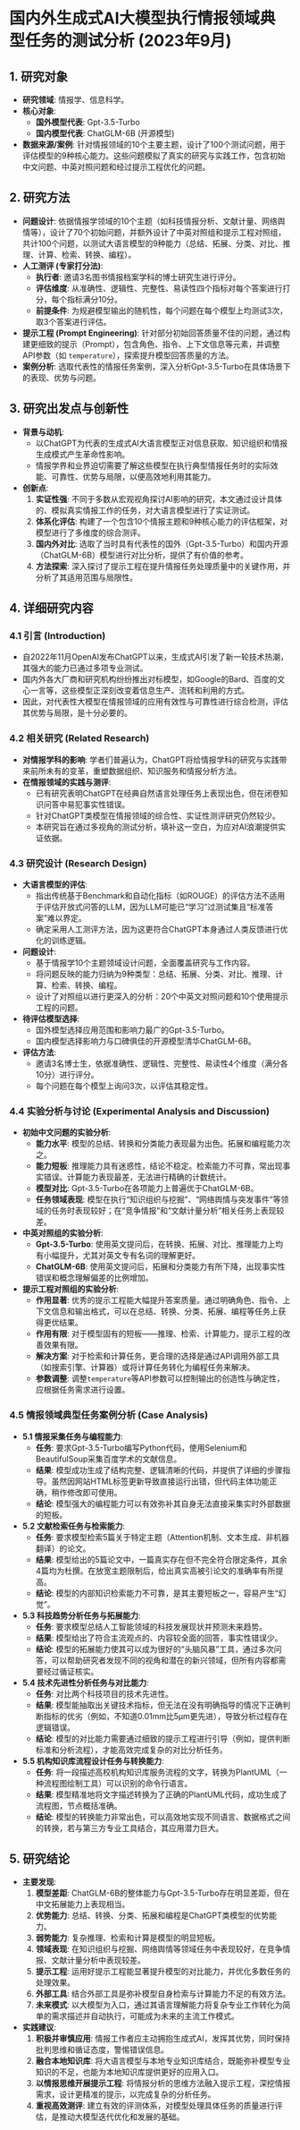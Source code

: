  # 国内外生成式AI大模型执行情报领域典型任务的测试分析 (2023年9月)

## 1. 研究对象
- **研究领域**: 情报学、信息科学。
- **核心对象**:
    - **国外模型代表**: Gpt-3.5-Turbo
    - **国内模型代表**: ChatGLM-6B (开源模型)
- **数据来源/案例**: 针对情报领域的10个主要主题，设计了100个测试问题，用于评估模型的9种核心能力。这些问题模拟了真实的研究与实践工作，包含初始中文问题、中英对照问题和经过提示工程优化的问题。

## 2. 研究方法
- **问题设计**: 依据情报学领域的10个主题（如科技情报分析、文献计量、网络舆情等），设计了70个初始问题，并额外设计了中英对照组和提示工程对照组，共计100个问题，以测试大语言模型的9种能力（总结、拓展、分类、对比、推理、计算、检索、转换、编程）。
- **人工测评 (专家打分法)**:
    - **执行者**: 邀请3名图书情报档案学科的博士研究生进行评分。
    - **评估维度**: 从准确性、逻辑性、完整性、易读性四个指标对每个答案进行打分，每个指标满分10分。
    - **前提条件**: 为规避模型输出的随机性，每个问题在每个模型上均测试3次，取3个答案进行评估。
- **提示工程 (Prompt Engineering)**: 针对部分初始回答质量不佳的问题，通过构建更细致的提示（Prompt），包含角色、指令、上下文信息等元素，并调整API参数（如 `temperature`），探索提升模型回答质量的方法。
- **案例分析**: 选取代表性的情报任务案例，深入分析Gpt-3.5-Turbo在具体场景下的表现、优势与问题。

## 3. 研究出发点与创新性
- **背景与动机**:
    - 以ChatGPT为代表的生成式AI大语言模型正对信息获取、知识组织和情报生成模式产生革命性影响。
    - 情报学界和业界迫切需要了解这些模型在执行典型情报任务时的实际效能、可靠性、优势与局限，以便高效地利用其能力。
- **创新点**:
    1.  **实证性强**: 不同于多数从宏观视角探讨AI影响的研究，本文通过设计具体的、模拟真实情报工作的任务，对大语言模型进行了实证测试。
    2.  **体系化评估**: 构建了一个包含10个情报主题和9种核心能力的评估框架，对模型进行了多维度的综合测评。
    3.  **国内外对比**: 选取了当时具有代表性的国外（Gpt-3.5-Turbo）和国内开源（ChatGLM-6B）模型进行对比分析，提供了有价值的参考。
    4.  **方法探索**: 深入探讨了提示工程在提升情报任务处理质量中的关键作用，并分析了其适用范围与局限性。

## 4. 详细研究内容
### 4.1 引言 (Introduction)
- 自2022年11月OpenAI发布ChatGPT以来，生成式AI引发了新一轮技术热潮，其强大的能力已通过多项专业测试。
- 国内外各大厂商和研究机构纷纷推出对标模型，如Google的Bard、百度的文心一言等，这些模型正深刻改变着信息生产、流转和利用的方式。
- 因此，对代表性大模型在情报领域的应用有效性与可靠性进行综合检测，评估其优势与局限，是十分必要的。

### 4.2 相关研究 (Related Research)
- **对情报学科的影响**: 学者们普遍认为，ChatGPT将给情报学科的研究与实践带来前所未有的变革，重塑数据组织、知识服务和情报分析方法。
- **在情报领域的实践与测评**:
    - 已有研究表明ChatGPT在经典自然语言处理任务上表现出色，但在闭卷知识问答中易犯事实性错误。
    - 针对ChatGPT类模型在情报领域的综合性、实证性测评研究仍然较少。
    - 本研究旨在通过多视角的测试分析，填补这一空白，为应对AI浪潮提供实证依据。

### 4.3 研究设计 (Research Design)
- **大语言模型的评估**:
    - 指出传统基于Benchmark和自动化指标（如ROUGE）的评估方法不适用于评估开放式问答的LLM，因为LLM可能已“学习”过测试集且“标准答案”难以界定。
    - 确定采用人工测评方法，因为这更符合ChatGPT本身通过人类反馈进行优化的训练逻辑。
- **问题设计**:
    - 基于情报学10个主题领域设计问题，全面覆盖研究与工作内容。
    - 将问题反映的能力归纳为9种类型：总结、拓展、分类、对比、推理、计算、检索、转换、编程。
    - 设计了对照组以进行更深入的分析：20个中英文对照问题和10个使用提示工程的问题。
- **待评估模型选择**:
    - 国外模型选择应用范围和影响力最广的Gpt-3.5-Turbo。
    - 国内模型选择影响力与口碑俱佳的开源模型清华ChatGLM-6B。
- **评估方法**:
    - 邀请3名博士生，依据准确性、逻辑性、完整性、易读性4个维度（满分各10分）进行评分。
    - 每个问题在每个模型上询问3次，以评估其稳定性。

### 4.4 实验分析与讨论 (Experimental Analysis and Discussion)
- **初始中文问题的实验分析**:
    - **能力水平**: 模型的总结、转换和分类能力表现最为出色。拓展和编程能力次之。
    - **能力短板**: 推理能力具有迷惑性，结论不稳定。检索能力不可靠，常出现事实错误。计算能力表现最差，无法进行精确的计数统计。
    - **模型对比**: Gpt-3.5-Turbo在各项能力上普遍优于ChatGLM-6B。
    - **任务领域表现**: 模型在执行“知识组织与挖掘”、“网络舆情与突发事件”等领域的任务时表现较好；在“竞争情报”和“文献计量分析”相关任务上表现较差。
- **中英对照组的实验分析**:
    - **Gpt-3.5-Turbo**: 使用英文提问后，在转换、拓展、对比、推理能力上均有小幅提升，尤其对英文专有名词的理解更好。
    - **ChatGLM-6B**: 使用英文提问后，拓展和分类能力有所下降，出现事实性错误和概念理解偏差的比例增加。
- **提示工程对照组的实验分析**:
    - **作用显著**: 优秀的提示工程能大幅提升答案质量。通过明确角色、指令、上下文信息和输出格式，可以在总结、转换、分类、拓展、编程等任务上获得更优结果。
    - **作用有限**: 对于模型固有的短板——推理、检索、计算能力，提示工程的改善效果有限。
    - **解决方案**: 对于检索和计算任务，更合理的选择是通过API调用外部工具（如搜索引擎、计算器）或将计算任务转化为编程任务来解决。
    - **参数调整**: 调整`temperature`等API参数可以控制输出的创造性与确定性，应根据任务需求进行设置。

### 4.5 情报领域典型任务案例分析 (Case Analysis)
- **5.1 情报采集任务与编程能力**:
    - **任务**: 要求Gpt-3.5-Turbo编写Python代码，使用Selenium和BeautifulSoup采集百度学术的文献信息。
    - **结果**: 模型成功生成了结构完整、逻辑清晰的代码，并提供了详细的步骤指导。虽然因网站HTML标签更新导致直接运行出错，但代码主体功能正确，稍作修改即可使用。
    - **结论**: 模型强大的编程能力可以有效弥补其自身无法直接采集实时外部数据的短板。
- **5.2 文献检索任务与检索能力**:
    - **任务**: 要求模型检索5篇关于特定主题（Attention机制、文本生成、非机器翻译）的论文。
    - **结果**: 模型给出的5篇论文中，一篇真实存在但不完全符合限定条件，其余4篇均为杜撰。在放宽主题限制后，给出真实高被引论文的准确率有所提高。
    - **结论**: 模型的内部知识检索能力不可靠，是其主要短板之一，容易产生“幻觉”。
- **5.3 科技趋势分析任务与拓展能力**:
    - **任务**: 要求模型总结人工智能领域的科技发展现状并预测未来趋势。
    - **结果**: 模型给出了符合主流观点的、内容较全面的回答，事实性错误少。
    - **结论**: 模型的拓展能力使其可以成为很好的“头脑风暴”工具，通过多次问答，可以帮助研究者发现不同的视角和潜在的新兴领域，但所有内容都需要经过循证核实。
- **5.4 技术先进性分析任务与对比能力**:
    - **任务**: 对比两个科技项目的技术先进性。
    - **结果**: 模型能抽取出关键技术指标，但无法在没有明确指导的情况下正确判断指标的优劣（例如，不知道0.01mm比5μm更先进），导致分析过程存在逻辑错误。
    - **结论**: 模型的对比能力需要通过细致的提示工程进行引导（例如，提供判断标准和分析流程），才能高效完成复杂的对比分析任务。
- **5.5 机构知识库流程设计任务与转换能力**:
    - **任务**: 将一段描述高校机构知识库服务流程的文字，转换为PlantUML（一种流程图绘制工具）可以识别的命令行语言。
    - **结果**: 模型精准地将文字描述转换为了正确的PlantUML代码，成功生成了流程图，节点概括准确。
    - **结论**: 模型的转换能力非常出色，可以高效地实现不同语言、数据格式之间的转换，若与第三方专业工具结合，其应用潜力巨大。

## 5. 研究结论
- **主要发现**:
    1.  **模型差距**: ChatGLM-6B的整体能力与Gpt-3.5-Turbo存在明显差距，但在中文拓展能力上表现相当。
    2.  **优势能力**: 总结、转换、分类、拓展和编程是ChatGPT类模型的优势能力。
    3.  **弱势能力**: 复杂推理、检索和计算是模型的明显短板。
    4.  **领域表现**: 在知识组织与挖掘、网络舆情等领域任务中表现较好，在竞争情报、文献计量分析中表现较差。
    5.  **提示工程**: 运用好提示工程能显著提升模型的对比能力，并优化多数任务的处理效果。
    6.  **外部工具**: 结合外部工具是弥补模型自身检索与计算能力不足的有效方法。
    7.  **未来模式**: 以大模型为入口，通过其语言理解能力将复杂专业工作转化为简单的需求描述并自动执行，可能成为未来的主流工作模式。
- **实践建议**:
    1.  **积极并审慎应用**: 情报工作者应主动拥抱生成式AI，发挥其优势，同时保持批判思维和循证态度，警惕错误信息。
    2.  **融合本地知识库**: 将大语言模型与本地专业知识库结合，既能弥补模型专业知识的不足，也能为本地知识库提供更好的应用入口。
    3.  **以情报思维开展提示工程**: 将情报分析的思维方法融入提示工程，深挖情报需求，设计更精准的提示，以完成复杂的分析任务。
    4.  **重视高效测评**: 建立有效的评测体系，对模型处理具体任务的质量进行评估，是推动大模型迭代优化和发展的基础。